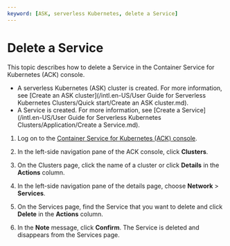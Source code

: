 ```yaml
---
keyword: [ASK, serverless Kubernetes, delete a Service]
---
```


# Delete a Service

This topic describes how to delete a Service in the Container Service for Kubernetes \(ACK\) console.

-   A serverless Kubernetes \(ASK\) cluster is created. For more information, see [Create an ASK cluster](/intl.en-US/User Guide for Serverless Kubernetes Clusters/Quick start/Create an ASK cluster.md).
-   A Service is created. For more information, see [Create a Service](/intl.en-US/User Guide for Serverless Kubernetes Clusters/Application/Create a Service.md).

1.  Log on to the [Container Service for Kubernetes \(ACK\) console](https://cs.console.aliyun.com).

2.  In the left-side navigation pane of the ACK console, click **Clusters**.

3.  On the Clusters page, click the name of a cluster or click **Details** in the **Actions** column.

4.  In the left-side navigation pane of the details page, choose **Network** \> **Services**.

5.  On the Services page, find the Service that you want to delete and click **Delete** in the **Actions** column.

6.  In the **Note** message, click **Confirm**. The Service is deleted and disappears from the Services page.


